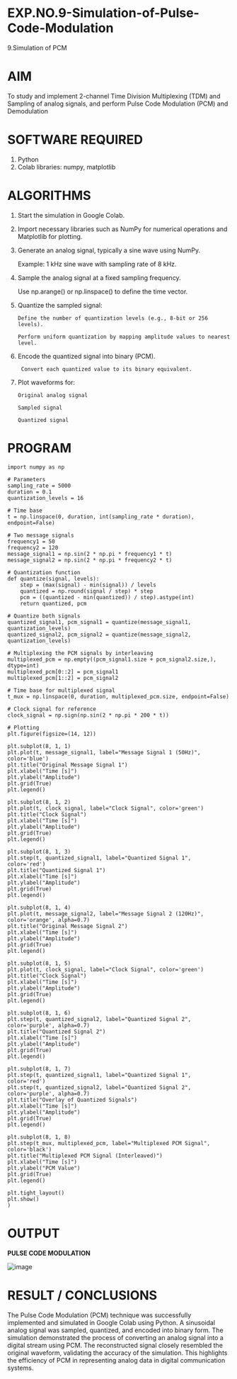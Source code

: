 # EXP.NO.9-Simulation-of-Pulse-Code-Modulation
9.Simulation of PCM

# AIM
To study and implement 2-channel Time Division Multiplexing (TDM) and Sampling of analog signals, and perform Pulse Code Modulation (PCM) and Demodulation

# SOFTWARE REQUIRED
1. Python
2. Colab
   libraries: numpy, matplotlib

# ALGORITHMS
1. Start the simulation in Google Colab.

2. Import necessary libraries such as NumPy for numerical operations and Matplotlib for plotting.

3. Generate an analog signal, typically a sine wave using NumPy.

      Example: 1 kHz sine wave with sampling rate of 8 kHz.

4. Sample the analog signal at a fixed sampling frequency.

      Use np.arange() or np.linspace() to define the time vector.

5. Quantize the sampled signal:

       Define the number of quantization levels (e.g., 8-bit or 256 levels).

       Perform uniform quantization by mapping amplitude values to nearest level.

6. Encode the quantized signal into binary (PCM).

        Convert each quantized value to its binary equivalent.

7. Plot waveforms for:

       Original analog signal

       Sampled signal

       Quantized signal


# PROGRAM
```pythonimport matplotlib.pyplot as plt
import numpy as np

# Parameters
sampling_rate = 5000
duration = 0.1
quantization_levels = 16

# Time base
t = np.linspace(0, duration, int(sampling_rate * duration), endpoint=False)

# Two message signals
frequency1 = 50
frequency2 = 120
message_signal1 = np.sin(2 * np.pi * frequency1 * t)
message_signal2 = np.sin(2 * np.pi * frequency2 * t)

# Quantization function
def quantize(signal, levels):
    step = (max(signal) - min(signal)) / levels
    quantized = np.round(signal / step) * step
    pcm = ((quantized - min(quantized)) / step).astype(int)
    return quantized, pcm

# Quantize both signals
quantized_signal1, pcm_signal1 = quantize(message_signal1, quantization_levels)
quantized_signal2, pcm_signal2 = quantize(message_signal2, quantization_levels)

# Multiplexing the PCM signals by interleaving
multiplexed_pcm = np.empty((pcm_signal1.size + pcm_signal2.size,), dtype=int)
multiplexed_pcm[0::2] = pcm_signal1
multiplexed_pcm[1::2] = pcm_signal2

# Time base for multiplexed signal
t_mux = np.linspace(0, duration, multiplexed_pcm.size, endpoint=False)

# Clock signal for reference
clock_signal = np.sign(np.sin(2 * np.pi * 200 * t))

# Plotting
plt.figure(figsize=(14, 12))

plt.subplot(8, 1, 1)
plt.plot(t, message_signal1, label="Message Signal 1 (50Hz)", color='blue')
plt.title("Original Message Signal 1")
plt.xlabel("Time [s]")
plt.ylabel("Amplitude")
plt.grid(True)
plt.legend()

plt.subplot(8, 1, 2)
plt.plot(t, clock_signal, label="Clock Signal", color='green')
plt.title("Clock Signal")
plt.xlabel("Time [s]")
plt.ylabel("Amplitude")
plt.grid(True)
plt.legend()

plt.subplot(8, 1, 3)
plt.step(t, quantized_signal1, label="Quantized Signal 1", color='red')
plt.title("Quantized Signal 1")
plt.xlabel("Time [s]")
plt.ylabel("Amplitude")
plt.grid(True)
plt.legend()

plt.subplot(8, 1, 4)
plt.plot(t, message_signal2, label="Message Signal 2 (120Hz)", color='orange', alpha=0.7)
plt.title("Original Message Signal 2")
plt.xlabel("Time [s]")
plt.ylabel("Amplitude")
plt.grid(True)
plt.legend()

plt.subplot(8, 1, 5)
plt.plot(t, clock_signal, label="Clock Signal", color='green')
plt.title("Clock Signal")
plt.xlabel("Time [s]")
plt.ylabel("Amplitude")
plt.grid(True)
plt.legend()

plt.subplot(8, 1, 6)
plt.step(t, quantized_signal2, label="Quantized Signal 2", color='purple', alpha=0.7)
plt.title("Quantized Signal 2")
plt.xlabel("Time [s]")
plt.ylabel("Amplitude")
plt.grid(True)
plt.legend()

plt.subplot(8, 1, 7)
plt.step(t, quantized_signal1, label="Quantized Signal 1", color='red')
plt.step(t, quantized_signal2, label="Quantized Signal 2", color='purple', alpha=0.7)
plt.title("Overlay of Quantized Signals")
plt.xlabel("Time [s]")
plt.ylabel("Amplitude")
plt.grid(True)
plt.legend()

plt.subplot(8, 1, 8)
plt.step(t_mux, multiplexed_pcm, label="Multiplexed PCM Signal", color='black')
plt.title("Multiplexed PCM Signal (Interleaved)")
plt.xlabel("Time [s]")
plt.ylabel("PCM Value")
plt.grid(True)
plt.legend()

plt.tight_layout()
plt.show()
)
```

# OUTPUT


**PULSE CODE MODULATION**

![image](https://github.com/user-attachments/assets/f42b952f-cf82-425e-8097-b53a7b4885e5)


 
# RESULT / CONCLUSIONS

The Pulse Code Modulation (PCM) technique was successfully implemented and simulated in Google Colab using Python. A sinusoidal analog signal was sampled, quantized, and encoded into binary form. The simulation demonstrated the process of converting an analog signal into a digital stream using PCM. The reconstructed signal closely resembled the original waveform, validating the accuracy of the simulation. This highlights the efficiency of PCM in representing analog data in digital communication systems.



